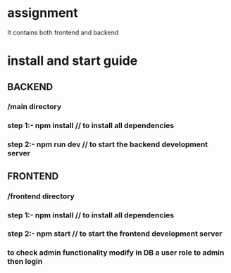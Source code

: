 # assignment
It contains both frontend and backend

# install and start guide

## BACKEND
### /main  directory 
### step 1:- npm install  // to install all dependencies
### step 2:- npm run dev  // to start the backend development server

## FRONTEND
### /frontend directory
### step 1:- npm install  // to install all dependencies
### step 2:- npm start  // to start the frontend development server

### to check admin functionality modify in DB a user role to admin then login 

